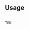 ## Usage

```

TBD
```

<!-- Updated for semantic release trigger -->
<!-- Updated for semantic release trigger -->
